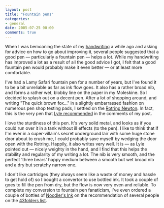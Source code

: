 ```yaml
---
layout: post
title: "Fountain pens"
categories:
- general
date: 2005-07-25 00:00
comments: true
---
```


<p>When I was bemoaning the state of my <a href="http://www.rousette.org.uk/blog/archives/2005/01/18/handwriting/">handwriting</a> a while ago and asking for advice on how to go about improving it, several people suggested that a good pen &mdash; particularly a fountain pen &mdash; helps a lot. While my handwriting has improved a lot as a result of all the good advice I got, I felt that a good fountain pen would probably make it even better &mdash; or at least more comfortable.</p>

<p>I've had a Lamy Safari fountain pen for a number of years, but I've found it to be a bit unreliable as far as ink flow goes. It also has a rather broad nib, and forms a rather wet, blobby line on the paper in my Moleskine. So I decided to splash out on a decent pen. After a lot of shopping around, and writing "The quick brown fox..." in a slightly embarrassed fashion on numerous pen shop testing pads, I settled on the <a href="http://www.penshop.co.uk/tobasket.asp?products=1&amp;brands=10&amp;prices=0&amp;id=321">Rotring Newton</a>. In fact, this is the very pen that <a href="http://www.rousette.org.uk/blog/archives/2005/01/18/handwriting/#comment-3183">Lyle recommended</a> in the comments of my post.</p>

<p>I love the sturdiness of this pen. It's very solid metal, and looks as if you could run over it in a tank without ill effects (to the pen). I like to think that if I'm ever in a super-villain's secret underground lair with some huge stone door about to crush me, I could probably save myself by wedging the door open with the Rotring. Happily, it also writes very well. It is &mdash; as Lyle pointed out &mdash; nicely weighty in the hand, and I find that this helps the stability and regularity of my writing a lot. The nib is very smooth, and the perfect 'three bears' happy medium between a smooth but wet broad nib and a dry but scratchy narrow one.</p>

<p>I don't like cartridges (they always seem like a waste of money and hassle to get hold of) so I bought a convertor to use bottled ink. It took a couple of goes to fill the pen from dry, but the flow is now very even and reliable. To complete my conversion to fountain pen fanaticism, I've even ordered a couple of bottles of <a href="http://www.noodlersink.com/">Noodler's Ink</a> on the recommendation of several people on the <a href="http://groups-beta.google.com/group/43Folders/browse_thread/thread/52e3cb42f7982dea/b02ebc1c3753a78d#b02ebc1c3753a78d">43folders list</a>.</p>



